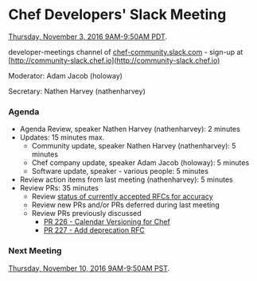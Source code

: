 # Chef Developers' Slack Meeting

[Thursday, November 3, 2016 9AM-9:50AM PDT](http://everytimezone.com/#2016-11-3,240,cn3).

developer-meetings channel of [chef-community.slack.com](http://chef-community.slack.com) - sign-up at [http://community-slack.chef.io](http://community-slack.chef.io)

Moderator:  Adam Jacob (holoway)

Secretary:  Nathen Harvey (nathenharvey)

### Agenda
* Agenda Review, speaker Nathen Harvey (nathenharvey): 2 minutes
* Updates: 15 minutes max.
  * Community update, speaker Nathen Harvey (nathenharvey): 5 minutes
  * Chef company update, speaker Adam Jacob (holoway): 5 minutes
  * Software update, speaker - various people: 5 minutes
* Review action items from last meeting (nathenharvey): 5 minutes
* Review PRs:  35 minutes
  * Review [status of currently accepted RFCs for accuracy](https://chef.github.io/chef-rfc/)
  * Review new PRs and/or PRs deferred during last meeting
  * Review PRs previously discussed
    * [PR 226 - Calendar Versioning for Chef](https://github.com/chef/chef-rfc/pull/226)
    * [PR 227 - Add deprecation RFC](https://github.com/chef/chef-rfc/pull/227)


### Next Meeting

[Thursday, November 10, 2016 9AM-9:50AM PST](http://everytimezone.com/#2016-11-10,240,cn3).
